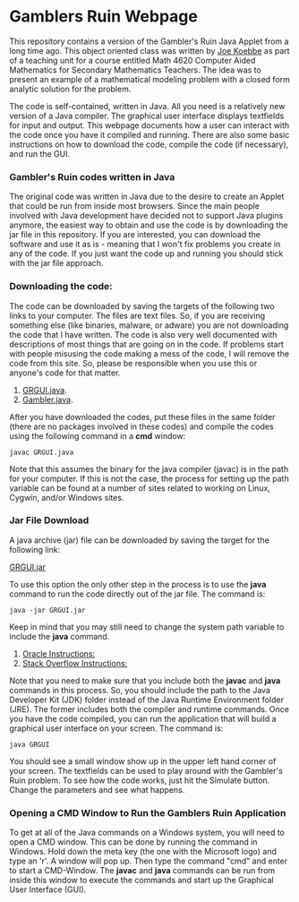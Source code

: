 # Gamblers Ruin Webpage

This repository contains a version of the Gambler's Ruin Java Applet from a long time ago. This object oriented class was written
by [Joe Koebbe](http://www.math.usu.edu/~koebbe) as part of a teaching unit for a course entitled Math 4620 Computer Aided
Mathematics for Secondary Mathematics Teachers. The idea was to present an example of a mathematical modeling problem with a
closed form analytic solution for the problem.

The code is self-contained, written in Java. All you need is a relatively new version of a Java compiler. The graphical user
interface displays textfields for input and output. This webpage documents how a user can interact with the code once you have
it compiled and running. There are also some basic instructions on how to download the code, compile the code (if necessary),
and run the GUI.

### Gambler's Ruin codes written in Java

The original code was written in Java due to the desire to create an Applet that could be run from inside most browsers. Since
the main people involved with Java development have decided not to support Java plugins anymore, the easiest way to obtain and
use the code is by downloading the jar file in this repository. If you are interested, you can download the software and use it
as is - meaning that I won't fix problems you create in any of the code. If you just want the code up and running you should
stick with the jar file approach.

### Downloading the code:

The code can be downloaded by saving the targets of the following two links to your computer. The files are text files. So, if
you are receiving something else (like binaries, malware, or adware) you are not downloading the code that I have written. The
code is also very well documented with descriptions of most things that are going on in the code. If problems start with people
misusing the code making a mess of the code, I will remove the code from this site. So, please be responsible when you use this
or anyone's code for that matter.

1. [GRGUI.java](https://jvkoebbe.github.io/gamblersruin/GRGUI.java).
2. [Gambler.java](https://jvkoebbe.github.io/gamblersruin/Gambler.java).

After you have downloaded the codes, put these files in the same folder (there are no packages involved in these codes) and
compile the codes using the following command in a **cmd** window:

    javac GRGUI.java

Note that this assumes the binary for the java compiler (javac) is in the path for your computer. If this is not the case,
the process for setting up the path variable can be found at a number of sites related to working on Linux, Cygwin, and/or
Windows sites.

### Jar File Download

A java archive (jar) file can be downloaded by saving the target for the following link:

[GRGUI.jar](https://jvkoebbe.github.io/gamblersruin/GRGUI.jar)

To use this option the only other step in the process is to use the **java** command to run the code directly out of the jar
file. The command is:

    java -jar GRGUI.jar

Keep in mind that you may still need to change the system path variable to include the **java** command.



1. [Oracle Instructions:](https://www.java.com/EN/DOWNLOAD/HELP/PATH.XML)
2. [Stack Overflow Instructions:](https://stackoverflow.com/questions/31925437/javac-doesnt-work-correctly-on-windows-10)

Note that you need to make sure that you include both the **javac** and **java** commands in this process. So, you should
include the path to the Java Developer Kit (JDK) folder instead of the Java Runtime Environment folder (JRE). The former
includes both the compiler and runtime commands. Once you have the code compiled, you can run the application that will
build a graphical user interface on your screen. The command is:

    java GRGUI

You should see a small window show up in the upper left hand corner of your screen. The textfields can be used to play around
with the Gambler's Ruin problem. To see how the code works, just hit the Simulate button. Change the parameters and see what
happens.

### Opening a CMD Window to Run the Gamblers Ruin Application

To get at all of the Java commands on a Windows system, you will need to open a CMD window. This can be done by running the
command in Windows. Hold down the meta key (the one with the Microsoft logo) and type an 'r'. A window will pop up. Then
type the command "cmd" and enter to start a CMD-Window. The **javac** and **java** commands can be run from inside this
window to execute the commands and start up the Graphical User Interface (GUI).
